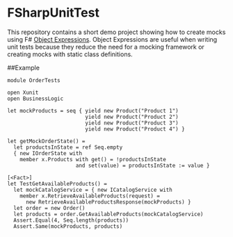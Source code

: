 FSharpUnitTest
==============

This repository contains a short demo project showing how to create mocks using F# [Object Expressions](http://msdn.microsoft.com/en-us/library/dd233237.aspx). Object Expressions are useful when writing unit tests because they reduce the need for a mocking framework or creating mocks with static class definitions.

##Example

```
module OrderTests

open Xunit
open BusinessLogic

let mockProducts = seq { yield new Product("Product 1")
                         yield new Product("Product 2")
                         yield new Product("Product 3")
                         yield new Product("Product 4") }

let getMockOrderState() =
  let productsInState = ref Seq.empty
  { new IOrderState with
    member x.Products with get() = !productsInState
                      and set(value) = productsInState := value }

[<Fact>]
let TestGetAvailableProducts() =
  let mockCatalogService = { new ICatalogService with
    member x.RetrieveAvailableProducts(request) =
      new RetrieveAvailableProductsResponse(mockProducts) }
  let order = new Order()
  let products = order.GetAvailableProducts(mockCatalogService)
  Assert.Equal(4, Seq.length(products))
  Assert.Same(mockProducts, products)
```


